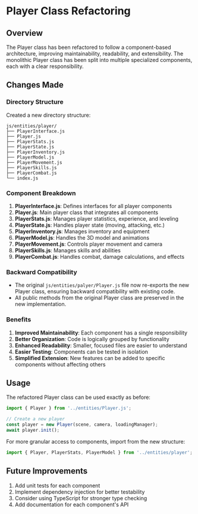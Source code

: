 # Player Class Refactoring

## Overview
The Player class has been refactored to follow a component-based architecture, improving maintainability, readability, and extensibility. The monolithic Player class has been split into multiple specialized components, each with a clear responsibility.

## Changes Made

### Directory Structure
Created a new directory structure:
```
js/entities/player/
├── PlayerInterface.js
├── Player.js
├── PlayerStats.js
├── PlayerState.js
├── PlayerInventory.js
├── PlayerModel.js
├── PlayerMovement.js
├── PlayerSkills.js
├── PlayerCombat.js
└── index.js
```

### Component Breakdown
1. **PlayerInterface.js**: Defines interfaces for all player components
2. **Player.js**: Main player class that integrates all components
3. **PlayerStats.js**: Manages player statistics, experience, and leveling
4. **PlayerState.js**: Handles player state (moving, attacking, etc.)
5. **PlayerInventory.js**: Manages inventory and equipment
6. **PlayerModel.js**: Handles the 3D model and animations
7. **PlayerMovement.js**: Controls player movement and camera
8. **PlayerSkills.js**: Manages skills and abilities
9. **PlayerCombat.js**: Handles combat, damage calculations, and effects

### Backward Compatibility
- The original `js/entities/palyer/Player.js` file now re-exports the new Player class, ensuring backward compatibility with existing code.
- All public methods from the original Player class are preserved in the new implementation.

### Benefits
1. **Improved Maintainability**: Each component has a single responsibility
2. **Better Organization**: Code is logically grouped by functionality
3. **Enhanced Readability**: Smaller, focused files are easier to understand
4. **Easier Testing**: Components can be tested in isolation
5. **Simplified Extension**: New features can be added to specific components without affecting others

## Usage
The refactored Player class can be used exactly as before:

```javascript
import { Player } from '../entities/Player.js';

// Create a new player
const player = new Player(scene, camera, loadingManager);
await player.init();
```

For more granular access to components, import from the new structure:

```javascript
import { Player, PlayerStats, PlayerModel } from '../entities/player';
```

## Future Improvements
1. Add unit tests for each component
2. Implement dependency injection for better testability
3. Consider using TypeScript for stronger type checking
4. Add documentation for each component's API